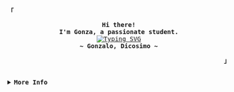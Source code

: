 <!-- Based on Rxyhn's aesthetic profile on GitHub -->
<h2></h2><br>
<div align="justify">
<!-- Profile -->
<p align="left"><strong><samp>「</samp></strong></p>
  <p align="center">
    <samp>
      <b>
        Hi there! 
      <br>
        I'm Gonza, a passionate student.
      </b>
      <br>
        <a href="https://git.io/typing-svg"><img src="https://readme-typing-svg.herokuapp.com?font=Fira+Code&weight=200&size=15&pause=1000&color=30E8E5&center=true&vCenter=true&random=true&width=435&lines=I+code+in+a+minimalist+and+clean+way.;I+like+doing+scripts.;Exploring+the+beauty+of+learning." alt="Typing SVG" /></a>
      <br>
      <b>
        ~ Gonzalo, Dicosimo ~
      </b>
    </samp>
  </p>
<p align="right"><strong><samp>」</samp></strong></p>
<br>
<details>
<summary><samp><b>More Info</b></samp></summary>
<h2></h2><br>
<!-- Github Trophy -->
<div align="center">
  <table>
    <tr>
      <td><a href="#--------"><img align="center" alt="GitHub Trophy" src="https://github-trophies.vercel.app/?username=gdicosimo&rank=SECRET,SSS,SS,S,AAA,AA,A&row=2&column=3&margin-w=15&margin-h=15&no-frame=true&theme=nord"></a></td>
    </tr>
  </table>
</div>
<!-- Github Stats -->
<div align="center">
  <table>
    <tr>
      <td><a href="#--------"><img height="137px" align="center" alt="GitHub Stats" src="https://github-readme-stats.vercel.app/api?username=gdicosimo&count_private=true&show_icons=true&include_all_commits=true&line_height=21&hide_border=true&theme=nord"/></a></td>
      <td><a href="#--------"><img height="137px" align="center" alt="Top Language" src="https://github-readme-stats.vercel.app/api/top-langs/?username=gdicosimo&layout=compact&line_height=21&hide_border=true&theme=nord"/></a></td>
    </tr>
  </table>
<!-- Contact Me -->
<h2></h2><br>
<p align="center">
  <samp>
    Feel free to get in touch with me
    <br><br>
    <a href="mailto:gonzalodicosimo@gmail.com">
      <img style="filter: grayscale(100%);" src="https://img.shields.io/badge/Email-%23D14836.svg?&style=for-the-badge&logo=gmail&logoColor=white" alt="Email">
    </a>
    <a href="https://linkedin.com/in/gonzalo-dicosimo">
      <img style="filter: grayscale(100%);" src="https://img.shields.io/badge/LinkedIn-%230077B5.svg?&style=for-the-badge&logo=linkedin&logoColor=white" alt="LinkedIn">
    </a>
    <a href="https://github.com/gdicosimo">
      <img style="filter: grayscale(100%);" src="https://img.shields.io/badge/GitHub-%23121011.svg?&style=for-the-badge&logo=github&logoColor=white" alt="GitHub">
    </a>
  </samp>
</p>
</div>
</details>
<h2></h2><br>
</div>
